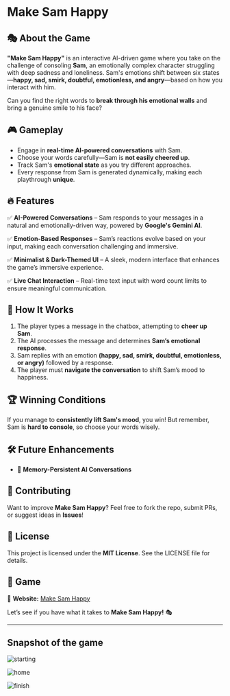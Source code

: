 # Make Sam Happy

## 🎭 About the Game

**"Make Sam Happy"** is an interactive AI-driven game where you take on the challenge of consoling **Sam**, an emotionally complex character struggling with deep sadness and loneliness. Sam's emotions shift between six states—**happy, sad, smirk, doubtful, emotionless, and angry**—based on how you interact with him.

Can you find the right words to **break through his emotional walls** and bring a genuine smile to his face?

## 🎮 Gameplay

- Engage in **real-time AI-powered conversations** with Sam.
- Choose your words carefully—Sam is **not easily cheered up**.
- Track Sam's **emotional state** as you try different approaches.
- Every response from Sam is generated dynamically, making each playthrough **unique**.

## 🔥 Features

✅ **AI-Powered Conversations** – Sam responds to your messages in a natural and emotionally-driven way, powered by **Google's Gemini AI**.

✅ **Emotion-Based Responses** – Sam’s reactions evolve based on your input, making each conversation challenging and immersive.

✅ **Minimalist & Dark-Themed UI** – A sleek, modern interface that enhances the game’s immersive experience.

✅ **Live Chat Interaction** – Real-time text input with word count limits to ensure meaningful communication.


## 🎨 How It Works

1. The player types a message in the chatbox, attempting to **cheer up Sam**.
2. The AI processes the message and determines **Sam’s emotional response**.
3. Sam replies with an emotion **(happy, sad, smirk, doubtful, emotionless, or angry)** followed by a response.
4. The player must **navigate the conversation** to shift Sam’s mood to happiness.

## 🏆 Winning Conditions

If you manage to **consistently lift Sam's mood**, you win! But remember, Sam is **hard to console**, so choose your words wisely.

## 🛠️ Future Enhancements

- 🔄 **Memory-Persistent AI Conversations**

## 🤝 Contributing

Want to improve **Make Sam Happy**? Feel free to fork the repo, submit PRs, or suggest ideas in **Issues**!

## 📜 License

This project is licensed under the **MIT License**. See the LICENSE file for details.

## 📢 Game

🔗 **Website:** [Make Sam Happy](https://make-sam-happy.vercel.app/)  

Let’s see if you have what it takes to **Make Sam Happy!** 🎭

---

## Snapshot of the game
![starting](https://github.com/user-attachments/assets/51565678-d8da-4fbd-be85-54c0d2499e61)

![home](https://github.com/user-attachments/assets/cd51c6c6-e211-4d4b-86e0-1b3fb2a0b622)

![finish](https://github.com/user-attachments/assets/2a10c027-7917-4e2e-b5fa-ffec4b1ad974)

